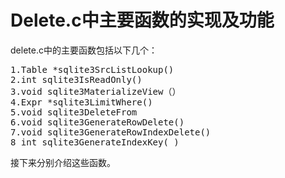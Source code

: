 # Delete.c中主要函数的实现及功能
delete.c中的主要函数包括以下几个：<br>
<pre>
1.Table *sqlite3SrcListLookup()
2.int sqlite3IsReadOnly()
3.void sqlite3MaterializeView（）
4.Expr *sqlite3LimitWhere()
5.void sqlite3DeleteFrom
6.void sqlite3GenerateRowDelete()
7.void sqlite3GenerateRowIndexDelete()
8 int sqlite3GenerateIndexKey( )
</pre>
接下来分别介绍这些函数。



